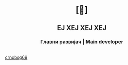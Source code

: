 # <p align="center">[🔻]</p>

## <p align="center">ЕЈ ХЕЈ ХЕЈ ХЕЈ</p>

### <p align="center">Главни развијач | Main developer</p>
<br>
<a href="https://github.com/crnobog69">crnobog69</a>

